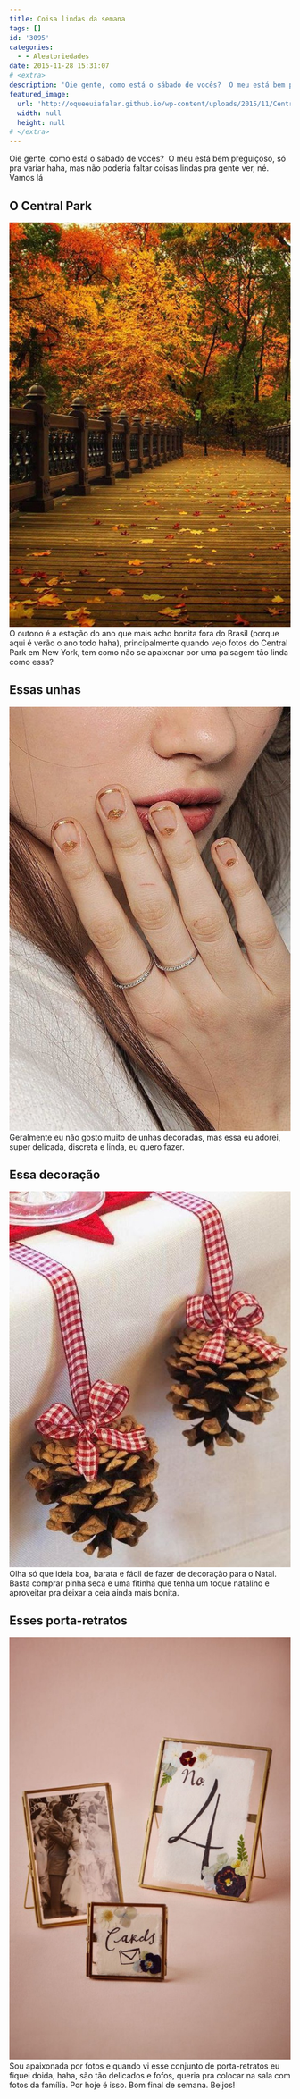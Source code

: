 ```yaml
---
title: Coisa lindas da semana
tags: []
id: '3095'
categories:
  - - Aleatoriedades
date: 2015-11-28 15:31:07
# <extra>
description: 'Oie gente, como está o sábado de vocês?  O meu está bem preguiçoso, só pra variar haha, mas não poderia faltar coisas lindas pra gente ver, né. Vamos lá O Central Park  O outono é a estação do ano que mais acho bonita fora do Brasil (porque aqui é verão o ano todo haha), principalmente quando vejo fotos do Central Park em New York, tem como não se apaixonar por uma paisagem tão linda como essa? Essas unhas Geralmente eu não gosto muito de unhas decoradas, mas essa eu adorei, super delicada, discreta e linda, eu quero fazer. Essa decoração Olha só que ideia boa, barata e fácil de fazer de decoração para o Natal. Basta comprar pinha seca e uma fitinha que tenha um toque natalino e aproveitar pra deixar a ceia ainda mais bonita. Esses porta-retratos Sou apaixonada &hellip;'
featured_image: 
  url: 'http://oqueeuiafalar.github.io/wp-content/uploads/2015/11/Central-Park-no-Outono-713x1024.jpg'
  width: null
  height: null
# </extra>
---
```


Oie gente, como está o sábado de vocês?  O meu está bem preguiçoso, só pra variar haha, mas não poderia faltar coisas lindas pra gente ver, né. Vamos lá

## O Central Park

[![Manhattan - Central Park - Outono ](/wp-content/uploads/2015/11/Central-Park-no-Outono-713x1024.jpg)](/wp-content/uploads/2015/11/Central-Park-no-Outono.jpg) O outono é a estação do ano que mais acho bonita fora do Brasil (porque aqui é verão o ano todo haha), principalmente quando vejo fotos do Central Park em New York, tem como não se apaixonar por uma paisagem tão linda como essa?

## Essas unhas

[![nail art - delicada - dourado ](/wp-content/uploads/2015/11/nail-art-dourada-680x1024.jpg)](/wp-content/uploads/2015/11/nail-art-dourada.jpg) Geralmente eu não gosto muito de unhas decoradas, mas essa eu adorei, super delicada, discreta e linda, eu quero fazer.

## Essa decoração

[![decoração natalina - mesa da ceia ](/wp-content/uploads/2015/11/decoração-para-o-Natal.jpg)](/wp-content/uploads/2015/11/decoração-para-o-Natal.jpg) Olha só que ideia boa, barata e fácil de fazer de decoração para o Natal. Basta comprar pinha seca e uma fitinha que tenha um toque natalino e aproveitar pra deixar a ceia ainda mais bonita.

## Esses porta-retratos

[![porta retrato delicado ](/wp-content/uploads/2015/11/conjunto-porta-retrato-683x1024.jpg)](/wp-content/uploads/2015/11/conjunto-porta-retrato.jpg) Sou apaixonada por fotos e quando vi esse conjunto de porta-retratos eu fiquei doida, haha, são tão delicados e fofos, queria pra colocar na sala com fotos da família. Por hoje é isso. Bom final de semana. Beijos!
